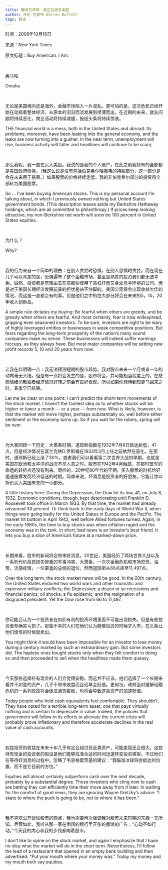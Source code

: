 ```yaml
---
title: 翻译巴菲特：我正在做多美股
author: 沃伦·巴菲特 Warren Buffett
tags: 翻译
---
```


<p class="small">时间：2008年10月16日</p>
<p class="small">来源：New York Times <https://www.nytimes.com/2008/10/17/opinion/17buffett.html> </p>
<p class="small">原文标题：Buy American. I Am.</p>

<br>

奥马哈

Omaha

<br>

无论是美国境内还是海外，金融市场陷入一片混乱。更可怕的是，这次危机已经开始在动摇着整体经济，从原本的汨汨而流发展到喷薄而出。在近期的未来，就业问题将持续恶化，商业活动将持续减缓，报纸头条将持续惊骇。

THE financial world is a mess, both in the United States and abroad. Its problems, moreover, have been leaking into the general economy, and the leaks are now turning into a gusher. In the near term, unemployment will rise, business activity will falter and headlines will continue to be scary.

<br>

那么我呢，我一直在买入美股。我说的是我的个人账户，在此之前我持有的全部都是美国政府债券。（我这么说是没有包括伯克希尔哈撒韦的持股部分，这一部分是会在未来用于慈善。）如果股票的价格持续走低，我的非伯克希尔部分的投资将全部转为美国股票。

So ... I’ve been buying American stocks. This is my personal account I’m talking about, in which I previously owned nothing but United States government bonds. (This description leaves aside my Berkshire Hathaway holdings, which are all committed to philanthropy.) If prices keep looking attractive, my non-Berkshire net worth will soon be 100 percent in United States equities.

<br>

为什么？

Why?

<br>

我的行为来自一个简单的理由：在别人贪婪时恐惧，在别人恐惧时贪婪。而在现在几乎可以肯定的是，恐惧遍布了整个金融市场，甚至是熟练的投资者们都无法幸免。诚然，投资者是有理由去在意那些使用了高杠杆而又身处竞争环境的公司。但是对于美国长期经济发展前景的担忧是站不住脚的。美国公司将会出现收益欠佳的情况，而这是一直都会有的事。但是他们之中的绝大部分将会在未来的5，10，20年收入创新高。

A simple rule dictates my buying: Be fearful when others are greedy, and be greedy when others are fearful. And most certainly, fear is now widespread, gripping even seasoned investors. To be sure, investors are right to be wary of highly leveraged entities or businesses in weak competitive positions. But fears regarding the long-term prosperity of the nation’s many sound companies make no sense. These businesses will indeed suffer earnings hiccups, as they always have. But most major companies will be setting new profit records 5, 10 and 20 years from now.

<br>

让我在此明确一点：我无法预测短期的股市趋势。我对股市未来一个月或者一年的动向毫无头绪。但是有一点将会发生的是，股市将会，并可能相当程度上的，在悲观情绪消散或者经济情况好转之前会有良好表现。所以如果你想待到知更鸟回来之时，春季早已结束。

Let me be clear on one point: I can’t predict the short-term movements of the stock market. I haven’t the faintest idea as to whether stocks will be higher or lower a month — or a year — from now. What is likely, however, is that the market will move higher, perhaps substantially so, well before either sentiment or the economy turns up. So if you wait for the robins, spring will be over.

<br>

为大家回顾一下历史：大萧条时期，道琼斯指数在1932年7月8日抵达新低，41点。但是经济情况在富兰克林D.罗斯福在1933年3月上任之前依然在恶化。在那时，道琼斯已经上涨了30%。或者我们可以看看第二次世界大战的早期，也就是美国在欧洲和太平洋的战况不尽人意之时。股市在1942年4月触底，在那时盟军的命运的转折点还没有到来。同样的，20世纪80年代的早期，买入股票的时机恰好是通胀爆发而经济低迷的时期。简单来说，坏消息是投资者的好朋友。它能让你以折价买入美国未来的一小部分。

A little history here: During the Depression, the Dow hit its low, 41, on July 8, 1932. Economic conditions, though, kept deteriorating until Franklin D. Roosevelt took office in March 1933. By that time, the market had already advanced 30 percent. Or think back to the early days of World War II, when things were going badly for the United States in Europe and the Pacific. The market hit bottom in April 1942, well before Allied fortunes turned. Again, in the early 1980s, the time to buy stocks was when inflation raged and the economy was in the tank. In short, bad news is an investor’s best friend. It lets you buy a slice of America’s future at a marked-down price.

<br>

长期来看，股市的新闻将会带来好消息。20世纪，美国经历了两场世界大战以及一系列代价高昂损失惨重的军事冲突，大萧条，一次次金融危机和市场恐慌，油荒，流感疫情，一位蒙羞的总统的退位。然而道琼斯从66点直至11,497点。

Over the long term, the stock market news will be good. In the 20th century, the United States endured two world wars and other traumatic and expensive military conflicts; the Depression; a dozen or so recessions and financial panics; oil shocks; a flu epidemic; and the resignation of a disgraced president. Yet the Dow rose from 66 to 11,497.

<br>

你可能会认为一个投资者在如此有利的投资环境里面不可能出现损失。但是有些投资者却确实亏损了。那些不幸的人们在他们认为能够投资的时候才入市，在头条让他们惊慌的时候就卖出。

You might think it would have been impossible for an investor to lose money during a century marked by such an extraordinary gain. But some investors did. The hapless ones bought stocks only when they felt comfort in doing so and then proceeded to sell when the headlines made them queasy.

<br>

今天那些选择持有现金的人们会觉得安稳。而这并不应该。他们选择了一个长期来看并不如意的资产，几乎不带来收益而且迟早会贬值。更何况，政府面对缓解经融危机的一系列政策将会促进通货膨胀，也将会导致这些资产的加速贬值。

Today people who hold cash equivalents feel comfortable. They shouldn’t. They have opted for a terrible long-term asset, one that pays virtually nothing and is certain to depreciate in value. Indeed, the policies that government will follow in its efforts to alleviate the current crisis will probably prove inflationary and therefore accelerate declines in the real value of cash accounts.

<br>

权益投资的收益在未来十年几乎肯定会超过现金类资产，可能差距还会很大。这些持有现金的投资者的假设是他们能够找准合适的时间迅速转变投资类型。不过他们在等待好消息的过程中，忽略了韦恩格雷茨基的建议：“我瞄准冰球将会抵达的位置，而不是它目前的方位。”

Equities will almost certainly outperform cash over the next decade, probably by a substantial degree. Those investors who cling now to cash are betting they can efficiently time their move away from it later. In waiting for the comfort of good news, they are ignoring Wayne Gretzky’s advice: “I skate to where the puck is going to be, not to where it has been.”

<br>

我不喜欢公开谈论股市的观点，我也需要再次强调我对股市未来短期的东西一无所知。尽管如此，我听从那一家在倒闭的银行里开张的餐馆的广告：“心动不如行动。”今天我的内心和我的步伐都向着股市。

I don’t like to opine on the stock market, and again I emphasize that I have no idea what the market will do in the short term. Nevertheless, I’ll follow the lead of a restaurant that opened in an empty bank building and then advertised: “Put your mouth where your money was.” Today my money and my mouth both say equities.
